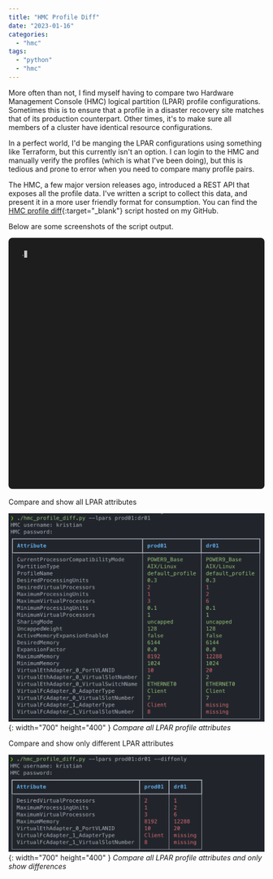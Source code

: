 ```yaml
---
title: "HMC Profile Diff"
date: "2023-01-16"
categories: 
  - "hmc"
tags: 
  - "python"
  - "hmc"
---
```


More often than not, I find myself having to compare two Hardware Management Console (HMC) logical partition (LPAR) profile configurations. Sometimes this is to ensure that a profile in a disaster recovery site matches that of its production counterpart. Other times, it's to make sure all members of a cluster have identical resource configurations.

In a perfect world, I'd be manging the LPAR configurations using something like Terraform, but this currently isn't an option. I can login to the HMC and manually verify the profiles (which is what I've been doing), but this is tedious and prone to error when you need to compare many profile pairs.

The HMC, a few major version releases ago, introduced a REST API that exposes all the profile data. I've written a script to collect this data, and present it in a more user friendly format for consumption. You can find the [HMC profile diff](https://github.com/Kristijan/hmc_profile_diff){:target="_blank"} script hosted on my GitHub.

Below are some screenshots of the script output.

![Demo](https://raw.githubusercontent.com/Kristijan/hmc_profile_diff/main/img/demo.gif)

Compare and show all LPAR attributes

![Compare All](https://raw.githubusercontent.com/Kristijan/hmc_profile_diff/main/img/compare_all.png){: width="700" height="400" }
_Compare all LPAR profile attributes_

Compare and show only different LPAR attributes

![Compare Diff Only](https://raw.githubusercontent.com/Kristijan/hmc_profile_diff/main/img/compare_diffonly.png){: width="700" height="400" }
_Compare all LPAR profile attributes and only show differences_
